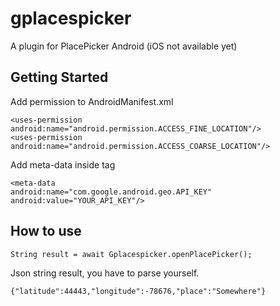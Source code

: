 # gplacespicker

A plugin for PlacePicker Android
(iOS not available yet)

## Getting Started

Add permission to AndroidManifest.xml

```
<uses-permission android:name="android.permission.ACCESS_FINE_LOCATION"/>
<uses-permission android:name="android.permission.ACCESS_COARSE_LOCATION"/>
```

Add meta-data inside <application> tag
```
<meta-data
android:name="com.google.android.geo.API_KEY"
android:value="YOUR_API_KEY"/>
```

## How to use
```
String result = await Gplacespicker.openPlacePicker();
```

Json string result, you have to parse yourself.
```
{"latitude":44443,"longitude":-78676,"place":"Somewhere"}
```